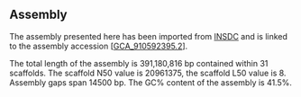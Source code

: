 **Assembly**
--------

The assembly presented here has been imported from [INSDC](http://www.insdc.org) and is linked to the assembly accession [[GCA\_910592395.2](http://www.ebi.ac.uk/ena/data/view/GCA_910592395.2)].

The total length of the assembly is 391,180,816 bp contained within 31 scaffolds.
The scaffold N50 value is 20961375, the scaffold L50 value is 8.
Assembly gaps span 14500 bp. The GC% content of the assembly is 41.5%.